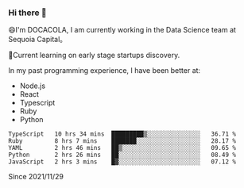 ### Hi there 👋

<!--
**fengliu222/fengliu222** is a ✨ _special_ ✨ repository because its `README.md` (this file) appears on your GitHub profile.

Here are some ideas to get you started:

- 🔭 I’m currently working on ...
- 🌱 I’m currently learning ...
- 👯 I’m looking to collaborate on ...
- 🤔 I’m looking for help with ...
- 💬 Ask me about ...
- 📫 How to reach me: ...
- 😄 Pronouns: ...
- ⚡ Fun fact: ...
-->

😄I'm DOCACOLA, I am currently working in the Data Science team at Sequoia Capital。

🌱Current learning on early stage startups discovery.

In my past programming experience, I have been better at:
- Node.js
- React
- Typescript
- Ruby
- Python



<!--START_SECTION:waka-->
```text
TypeScript   10 hrs 34 mins  █████████▒░░░░░░░░░░░░░░░   36.71 % 
Ruby         8 hrs 7 mins    ███████░░░░░░░░░░░░░░░░░░   28.17 % 
YAML         2 hrs 46 mins   ██▒░░░░░░░░░░░░░░░░░░░░░░   09.65 % 
Python       2 hrs 26 mins   ██░░░░░░░░░░░░░░░░░░░░░░░   08.49 % 
JavaScript   2 hrs 3 mins    █▓░░░░░░░░░░░░░░░░░░░░░░░   07.12 % 
```
<!--END_SECTION:waka-->
Since 2021/11/29

